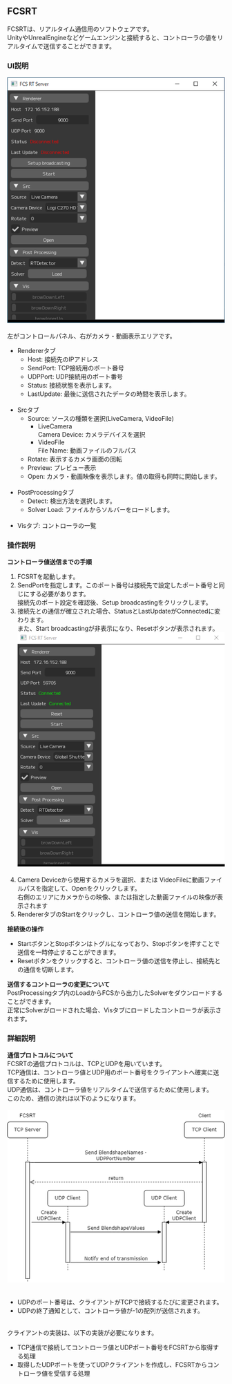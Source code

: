 ## FCSRT
FCSRTは、リアルタイム通信用のソフトウェアです。<br>
UnityやUnrealEngineなどゲームエンジンと接続すると、コントローラの値をリアルタイムで送信することができます。<br>

### UI説明   
![](images/fcsrt_01.png)<br><br>
左がコントロールパネル、右がカメラ・動画表示エリアです。<br>
- Rendererタブ<br>
    - Host: 接続先のIPアドレス<br>
    - SendPort: TCP接続用のポート番号<br>
    - UDPPort: UDP接続用のポート番号<br>
    - Status: 接続状態を表示します。<br>
    - LastUpdate: 最後に送信されたデータの時間を表示します。<br><br>
- Srcタブ<br>
    - Source: ソースの種類を選択(LiveCamera, VideoFile)<br>
        - LiveCamera<br>
            Camera Device: カメラデバイスを選択<br>
        - VideoFile<br>
            File Name: 動画ファイルのフルパス<br>
    - Rotate: 表示するカメラ画面の回転<br>
    - Preview: プレビュー表示<br>
    - Open: カメラ・動画映像を表示します。値の取得も同時に開始します。<br><br>
- PostProcessingタブ<br>
    - Detect: 検出方法を選択します。<br>
    - Solver Load: ファイルからソルバーをロードします。<br><br>
- Visタブ: コントローラの一覧<br>

### 操作説明 
**コントローラ値送信までの手順**<br>
1. FCSRTを起動します。<br>
2. SendPortを指定します。このポート番号は接続先で設定したポート番号と同じにする必要があります。<br>
  接続先のポート設定を確認後、Setup broadcastingをクリックします。<br>
3. 接続先との通信が確立された場合、StatusとLastUpdateがConnectedに変わります。<br>
  また、Start broadcastingが非表示になり、Resetボタンが表示されます。<br>
![](images/fcsrt_02.png)<br><br>
4. Camera Deviceから使用するカメラを選択、または VideoFileに動画ファイルパスを指定して、Openをクリックします。<br>
  右側のエリアにカメラからの映像、または指定した動画ファイルの映像が表示されます<br>
5. RendererタブのStartをクリックし、コントローラ値の送信を開始します。<br>

**接続後の操作**<br>
- StartボタンとStopボタンはトグルになっており、Stopボタンを押すことで送信を一時停止することができます。<br>
- Resetボタンをクリックすると、コントローラ値の送信を停止し、接続先との通信を切断します。<br>

**送信するコントローラの変更について**<br>
PostProcessingタブ内のLoadからFCSから出力したSolverをダウンロードすることができます。<br>
正常にSolverがロードされた場合、Visタブにロードしたコントローラが表示されます。<br>

### 詳細説明
**通信プロトコルについて**<br>
FCSRTの通信プロトコルは、TCPとUDPを用いています。<br>
TCP通信は、コントローラ値とUDP用のポート番号をクライアントへ確実に送信するために使用します。<br>
UDP通信は、コントローラ値をリアルタイムで送信するために使用します。<br>
このため、通信の流れは以下のようになります。<br><br>
![](images/FCSRTPython_protocol.png)<br><br>
- UDPのポート番号は、クライアントがTCPで接続するたびに変更されます。<br>
- UDPの終了通知として、コントローラ値が-1の配列が送信されます。<br><br>

クライアントの実装は、以下の実装が必要になります。
  - TCP通信で接続してコントローラ値とUDPポート番号をFCSRTから取得する処理<br>
  - 取得したUDPポートを使ってUDPクライアントを作成し、FCSRTからコントローラ値を受信する処理<br>
  
